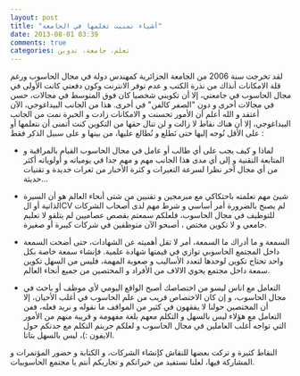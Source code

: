 ```yaml
---
layout: post
title: "أشياء تمنيت تعلمها في الجامعة"
date: 2013-08-01 03:39
comments: true
categories: تعلم، جامعة، تدوين
---
```


لقد تخرجت سنة 2006 من الجامعة الجزائرية كمهندس دولة في مجال الحاسوب ورغم قلة الامكانات أنذاك من نذرة الكتب و عدم  توفر الانترنت وكون دفعتي كانت الأولى في مجال الحاسوب في جامعتي، إلا أن تكويني شخصيا كان فوق المتوسط  في مجالات، حسن في مجالات أخرى و دون "الصفر كالفن" في أخرى. هذا من الجانب البيداغوجي، الآن أعتقد و الله أعلم أن الأمور تحسنت و الامكانات زادت و الخبرة نمت من الجانب البيداغوجي، إلا أن هناك نقاط لا زالت و لن تنال حقها من التكوين كنت أتمنى أن نتعلمها أو على الأقل نُوجه إليها حتى نَطلع و نُطالع عليها، من بينها و على سبيل الذكر فقط :
<!-- more -->

- لماذا و كيف يجب على أي طالب أو عامل في مجال الحاسوب القيام  بالمراقبة و المتابعة التقنية و إلى أي مدى هذا الجانب مهم و مهم جدا في يومياته و أولوياته أكثر من أي مجال آخر نظرا لسرعة التغيرات و كثرة الأخبار من ثغرات جديدة و تقنيات حديثة...

- شيئ مهم تعلمته باحتكاكي مع مبرمجين و تقنيين من شتى أنحاء العالم هو أن السيرة الذاتية أو الCV لم يصبح  بالضرورة أمر أساسي و شرط مهم لدى أصحاب الشركات للتوظيف في مجال الحاسوب، فلعلكم سمعتم بقصص عصاميين لم يتلقو لا تعليم جامعي و لا تكوين مختص ، أصبحو الآن متوظفين في شركات كيبرة أو صغيرة.

- السمعة و ما أدراك ما السمعة، أمر لا تقل أهميته عن الشهادات، حتى أضحت السمعة داخل المجتمع الحاسوبي توازي في قيمتها شهادة علمية. فإنشاء سمعة خاصة بكل واحد تحتاج تكوين لوحدها لتعدد الأساليب و صعوبة المهمة، فليس من السهل تكوين سمعة داخل مجتمع يحوي الالاف من الأفراد و المختصين من جميع أنحاء العالم.

- التعامل مع اناس ليسو من اختصاصك أصبح الواقع اليومي لأي موظف أو باحث في مجال الحاسوب، و إن كان الاختصاص قريب من علم  الحاسوب في أغلب الأحيان،  إلا أن المختصين  حولنا لا يفقهون في كثير من المواقف ما نقوله و نريد فعله، ففن التعامل مع هؤلاء ليس بالسهل و التكلم معهم بلغة مفهومة و قريبة منهم من الأمور التي تواجه أغلب العاملين في مجال الحاسوب و لعلكم جربتم التكلم مع جدتكم حول الايفون :)، ليس بالسهل بتاتا.

النقاط كثيرة و تركت بعضها للنقاش كإنشاء الشركات، و الكتابة و حضور المؤتمرات و المشاركة فيها، لعلنا نستفيد من خبراتكم و تجاربكم أنتم يا مجتمع الحاسوبيات.

